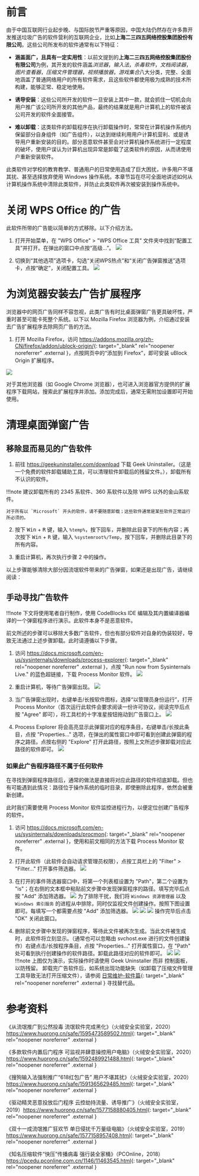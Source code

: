 # 前言
由于中国互联网行业起步晚、与国际脱节严重等原因，中国大陆仍然存在许多靠开发推送垃圾广告的软件营利的互联网企业，比如**上海二三四五网络控股集团股份有限公司**。这些公司所发布的软件通常有以下特征：

- **涵盖面广，且具有一定实用性**：以前文提到的**上海二三四五网络控股集团股份有限公司**为例，其开发的软件涵盖*浏览器*，*输入法*，*杀毒软件*，*文档阅读器*，*图片查看器*，*压缩文件管理器*，*视频播放器*，*游戏集合*八大分类，完整、全面地涵盖了普通网络用户的所有软件需求，且这些软件都使用极为成熟的技术所构建，能够正常、稳定地使用。

- **诱导安装**：这些公司所开发的软件一旦安装上其中一款，就会抓住一切机会向用户推广该公司所开发的其他产品，最终的结果就是用户计算机上的软件被该公司开发的软件全面接管。

- **难以卸载**：这类软件的卸载程序在执行卸载操作时，常常在计算机操作系统内保留部分自身组件（如广告组件），以达到继续利用用户计算机营利、或是诱导用户重新安装的目的。部分恶意软件甚至会对计算机操作系统进行一定程度的破坏，使用户误认为计算机出现异常是卸载了这类软件的原因，从而诱使用户重新安装软件。

此类软件对学校的教育教学、普通用户的日常使用造成了巨大困扰，许多用户不堪其扰、甚至选择放弃使用 Windows 操作系统。本章节旨在尽可全面地讲述如何从计算机操作系统中清除此类软件，并防止此类软件再次被安装到操作系统中。

# 关闭 WPS Office 的广告

此软件所带的广告能以简单的方式移除。以下介绍方法。

1. 打开开始菜单，在 "WPS Office" > "WPS Office 工具" 文件夹中找到“配置工具”并打开。在弹出的窗口中点按“高级...”。
![](./images/open-wps-cfg.png)

2. 切换到“其他选项”选项卡，勾选“关闭WPS热点”和“关闭广告弹窗推送”选项卡，点按“确定”，关闭配置工具。
![](./images/close-wps-ad.png)

# 为浏览器安装去广告扩展程序

浏览器中的网页广告同样不容忽视，此类广告有时比桌面弹窗广告更具破坏性，严重时甚至可能卡死整个系统。以下以 Mozilla Firefox 浏览器为例，介绍通过安装去广告扩展程序去除网页广告的方法。

1. 打开 Mozilla Firefox，访问 <https://addons.mozilla.org/zh-CN/firefox/addon/ublock-origin/>{: target="_blank" rel="noopener noreferrer" .external }，点按网页中的“添加到 Firefox”，即可安装 uBlock Origin 扩展程序。

![](./images/add-ublock.png)

对于其他浏览器（如 Google Chrome 浏览器），也可进入浏览器官方提供的扩展程序下载网站，搜索此扩展程序并添加。添加完成后，通常无需附加设置即可开始使用。

# 清理桌面弹窗广告

## 移除显而易见的广告软件

1. 前往 <https://geekuninstaller.com/download> 下载 Geek Uninstaller。（这是一个免费的软件卸载辅助工具，可以清理软件卸载后的残留文件。），卸载所有不认识的软件。

!!!note
    建议卸载所有的 2345 系软件、360 系软件以及除 WPS 以外的金山系软件。

    对于所有以 `Microsoft` 开头的软件，请不要随意卸载；这些软件通常是某些软件正常运行所必须的。

2. 按下 <kbd>Win</kbd> + <kbd>R</kbd> 键，输入 `%temp%`，按下回车，并删除此目录下的所有内容；再次按下 <kbd>Win</kbd> + <kbd>R</kbd> 键，输入 `%systemroot%/Temp`，按下回车，并删除此目录下的所有内容。

3. 重启计算机，再次执行步骤 2 中的操作。

以上步骤能够清除大部分因流氓软件带来的广告弹窗，如果还是出现广告，请继续阅读：

## 手动寻找广告软件

!!!note
    下文将使用笔者自行制作，使用 CodeBlocks IDE 编辑及其内置编译器编译的一个弹窗程序进行演示。此软件本身不是恶意软件。

前文所述的步骤可以移除大多数广告软件，但也有部分软件对自身的伪装较好，导致无法通过上述步骤卸载。此时请遵循以下步骤。

1. 访问 <https://docs.microsoft.com/en-us/sysinternals/downloads/process-explorer>{: target="_blank" rel="noopener noreferrer" .external }，点按 "Run now from Sysinternals Live." 的蓝色超链接，下载 Process Monitor 软件。
![](./images/download-processxp.png)

2. 重启计算机，等待广告弹窗出现。
![](./images/ad-window.jpg)

3. 当广告弹窗出现时，右键单击/长按软件图标，选择“以管理员身份运行”，打开 Process Monitor（首次运行此软件会要求阅读一份许可协议，阅读完毕后点按 "Agree" 即可），将工具栏的十字准星按钮拖动到广告窗口上。
![](./images/drag-to-ad-window.jpg)

4. Process Explorer 将会高亮显示此弹窗对应的程序条目，右键单击/长按此条目，点按 "Properties..." 选项，在弹出的属性窗口中即可看到创建此弹窗的程序之路径。点按右侧的 "Explore" 打开此路径，按照上文所述步骤卸载对应此路径的软件即可。
![](./images/view-the-props.png)

### 如果此广告程序路径不属于任何软件

在寻找到弹窗程序路径后，通常的做法是直接将对应此路径的软件彻底卸载。但也有可能遇到此情况：路径位于操作系统的临时目录，即使删除此程序，依然会被重新创建。

此时我们需要使用 Process Monitor 软件监控进程行为，以便定位创建广告程序的软件。

1. 访问 <https://docs.microsoft.com/en-us/sysinternals/downloads/procmon>{: target="_blank" rel="noopener noreferrer" .external }，使用和前文相同的方法下载 Process Monitor 软件。

2. 打开此软件（此软件会自动请求管理员权限），点按工具栏上的 "Filter" > "Filter..." 打开事件筛选器。
![](./images/open-filter.png)

3. 在打开的事件筛选器窗口中，将第一个列表框设置为 "Path"，第二个设置为 "is"；在右侧的文本框中粘贴前文步骤中发现弹窗程序的路径。填写完毕后点按 "Add" 添加筛选器。
![](./images/set-filter.png)
为了排除干扰，我们将 `Windows 资源管理器` 以及 `Windows 索引服务` 的进程从中排除，同时仅监视文件创建操作。按照下图设置即可。每填写一个都需要点按 "Add" 添加筛选器。
![](./images/exclude-explorer.png)
![](./images/exclude-search.png)
![](./images/exclude-non-file-creation.png)
操作完毕后点击 "OK" 关闭此窗口。

4. 删除前文步骤中发现的弹窗程序，等待此文件被再次生成。当此文件被生成时，此软件将立刻显示。（通常也可以忽略由 svchost.exe 进行的文件创建操作）右键点击/长按程序条目，点按 "Properties..." 打开属性窗口，在 "Path" 处可看到执行创建操作的软件路径。卸载此路径对应的软件即可。
![](./images/view-program-props.png)
![](./images/uninstall.png)
!!!note
    上图仅为演示，实际操作时请使用 Geek Uninstaller 而非 控制面板，以防残留。
    卸载完广告软件后，如系统出现功能缺失（如卸载了压缩文件管理工具导致无法打开压缩文件），请参阅 [日常维护-软件篇](https://tech-guide.su-gzno3ms.lty.one/daily-maintenance/software/e-whiteboard/){: target="_blank" rel="noopener noreferrer" .external } 寻找替代品。

# 参考资料

《从流氓推广到公然投毒 流氓软件完成黑化》（火绒安全实验室，2020）<https://www.huorong.cn/safe/1595473589502.html>{: target="_blank" rel="noopener noreferrer" .external }

《多款软件内置后门程序 可监视并肆意操控用户电脑》（火绒安全实验室，2020）<https://www.huorong.cn/safe/1592489921488.html>{: target="_blank" rel="noopener noreferrer" .external }

《搜狗输入法强制推广“618红包广告” 用户不堪其扰》（火绒安全实验室，2020）<https://www.huorong.cn/safe/1591365629485.html>{: target="_blank" rel="noopener noreferrer" .external }

《驱动精灵恶意投放后门程序 云控劫持流量、诱导推广》（火绒安全实验室，2019）<https://www.huorong.cn/safe/1577158880405.html>{: target="_blank" rel="noopener noreferrer" .external }

《双十一成流氓推广狂欢节 单日侵扰千万量级电脑》（火绒安全实验室，2019）<https://www.huorong.cn/safe/1577158957408.html>{: target="_blank" rel="noopener noreferrer" .external }

《知名压缩软件“快压”传播病毒 强行装全家桶》（PCOnline，2018）<https://pcedu.pconline.com.cn/1146/11463545.html>{: target="_blank" rel="noopener noreferrer" .external }
